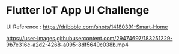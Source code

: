 # Flutter IoT App UI Challenge

UI Reference : https://dribbble.com/shots/14180391-Smart-Home

https://user-images.githubusercontent.com/29474697/183251229-9b7e316c-a2d2-4268-a095-8df5649c038b.mp4

